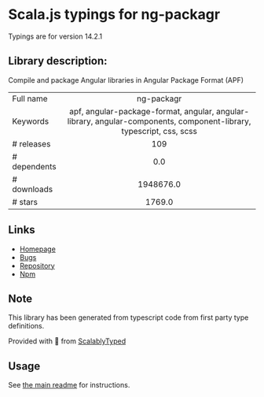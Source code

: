 
# Scala.js typings for ng-packagr

Typings are for version 14.2.1

## Library description:
Compile and package Angular libraries in Angular Package Format (APF)

|                    |                 |
| ------------------ | :-------------: |
| Full name          | ng-packagr |
| Keywords           | apf, angular-package-format, angular, angular-library, angular-components, component-library, typescript, css, scss |
| # releases         | 109 |
| # dependents       | 0.0 |
| # downloads        | 1948676.0 |
| # stars            | 1769.0 |

## Links
- [Homepage](https://github.com/ng-packagr/ng-packagr)
- [Bugs](https://github.com/ng-packagr/ng-packagr/issues)
- [Repository](https://github.com/ng-packagr/ng-packagr)
- [Npm](https://www.npmjs.com/package/ng-packagr)
    


## Note
This library has been generated from typescript code from first party type definitions.

Provided with :purple_heart: from [ScalablyTyped](https://github.com/oyvindberg/ScalablyTyped)

## Usage
See [the main readme](../../readme.md) for instructions.


